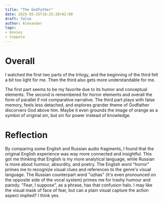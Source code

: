 ```yaml
---
title: "The Godfather"
date: 2025-05-25T18:25:28+02:00
draft: false
author: Alexander
tags:
- movies
- Coppola
---
```


# Overall

I watched the first two parts of the trilogy, and the beginning of the third felt a bit too light for me.
Then the third also gets more understandable for me.

The first part seems to be my favorite due to its humor and conceptual elements.
The second is remembered for horror elements and overall the form of parallel if not comparative narrative.
The third part plays with false memory, feels less detached, and explores grander theme of Godfather discorvers God above him.
Maybe it even grounds the image of orange as a symbol of original sin, but sin for power instead of knowledge.

# Reflection

By comparing some English and Russian audio fragments, I found that the original English experience was way more connected and insightful.
This got me thinking that English is my more analytical language, while Russian is more about humour, absurdity, and poetry.
The English word "horror" primes me to recognize visual clues and references to the genre's visual language.
The Russian counterpart word "uzhas" (it's even pronounced on the opposite side of the vocal system) primes me for trashy humour and parody.
"Fear, I suppose", as a phrase, has that confusion halo.
I may like the visual mask of face of fear, but can a plain visual capture the action aspect implied?
I think yes.
